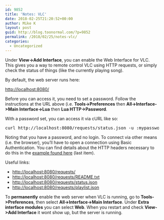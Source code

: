 ```yaml
---
id: 9852
title: 'Notes: VLC'
date: 2018-02-25T21:20:52+00:00
author: Mike K
layout: post
guid: http://blog.toonormal.com/?p=9852
permalink: /2018/02/25/notes-vlc/
categories:
  - Uncategorized
---
```

Under **View->Add Interface**, you can enable the Web Interface for VLC. This gives you a way to remote control VLC using HTTP requests, or simply check the status of things (like the currently playing song).

By default, the web server runs here:

<http://localhost:8080/>

Before you can access it, you need to set a password. Follow the instructions at the URL above (i.e. **Tools->Preferences** then **All->Interface->Main Interface->Lua** then **Lua HTTP->Password**.

With a password set, you can access it via cURL like so:

<pre class="lang:default decode:true " >curl http://localhost:8080/requests/status.json -u :mypassword</pre>

Noting that you have a password, and no login. To connect via other means (i.e. the browser), you&#8217;ll have to open a connection using Basic Authentication. You can find details about the HTTP headers necessary to do this in the [example found here](https://trac.videolan.org/vlc/ticket/9671) (last item).

Useful links:

  * <http://localhost:8080/requests/>
  * <http://localhost:8080/requests/README.txt>
  * <http://localhost:8080/requests/status.json>
  * <http://localhost:8080/requests/playlist.json>

To **permanently** enable the web server when VLC is running, go to **Tools->Preferences**, then select **All->Interface->Main Interface**. Under **Extra interface modules** you can select **Web**. When you restart and check **View->Add Interface** it wont show up, but the server is running.